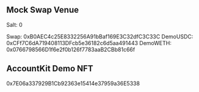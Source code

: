## Mock Swap Venue

Salt: 0

Swap: 0xB0AEC4c25E8332256A91bBaf169E3C32dfC3C33C
DemoUSDC: 0xCFf7C6dA719408113DFcb5e36182c6d5aa491443
DemoWETH: 0x0766798566D1f6e2f0b126f7783aaB2CBb81c66f

## AccountKit Demo NFT

0x7E06a337929B1Cb92363e15414e37959a36E5338